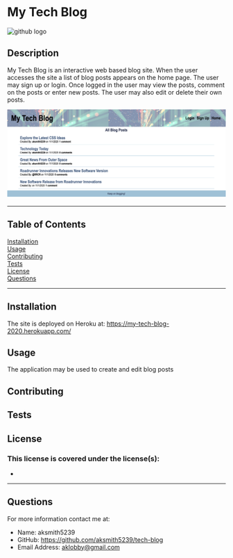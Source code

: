 # My Tech Blog

![github logo](https://img.shields.io/badge/license--orange.svg)


## Description
My Tech Blog is an interactive web based blog site. When the user accesses the site a list of blog posts appears on the home page. The user may sign up or login. Once logged in the user may view the posts, comment on the posts or enter new posts. The user may also edit or delete their own posts.

<img src = "./utils/tech-blog-ss.png">

***
## Table of Contents
[Installation](#installation)<br>
[Usage](#usage)<br>
[Contributing](#contributing)<br>
[Tests](#tests)<br>
[License](#license)<br>
[Questions](#questions)<br>
***
## Installation
The site is deployed on Heroku at: https://my-tech-blog-2020.herokuapp.com/

## Usage
The application may be used to create and edit blog posts

## Contributing


## Tests


## License
### This license is covered under the  license(s):
* 
***
## Questions
For more information contact me at:<br>
* Name: aksmith5239
* GitHub: https://github.com/aksmith5239/tech-blog
* Email Address: aklobby@gmail.com
    